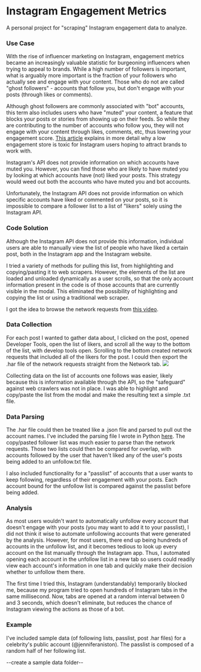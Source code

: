 # Instagram Engagement Metrics

A personal project for "scraping" Instagram engagement data to analyze.

### Use Case

With the rise of influencer marketing on Instagram, engagement metrics became an increasingly valuable statistic for burgeoning influencers when trying to appeal to brands. While a high number of followers is important, what is arguably more important is the fraction of your followers who actually see and engage with your content. Those who do not are called "ghost followers" - accounts that follow you, but don't engage with your posts (through likes or comments). 

Although ghost followers are commonly associated with "bot" accounts, this term also includes users who have "muted" your content, a feature that blocks your posts or stories from showing up on their feeds. So while they are contributing to the number of accounts who follow you, they will not engage with your content through likes, comments, etc, thus lowering your engagement score. [This article](https://blog.kicksta.co/ghost-followers-on-instagram/) explains in more detail why a low engagement store is toxic for Instagram users hoping to attract brands to work with. 

Instagram's API does not provide information on which accounts have muted you. However, you can find those who are likely to have muted you by looking at which accounts have (not) liked your posts. This strategy would weed out both the accounts who have muted you and bot accounts. 

Unfortunately, the Instagram API does not provide information on which specific accounts have liked or commented on your posts, so it is impossible to compare a follower list to a list of "likers" solely using the Instagram API. 

### Code Solution

Although the Instagram API does not provide this information, individual users are able to manually view the list of people who have liked a certain post, both in the Instagram app and the Instagram website. 

I tried a variety of methods for pulling this list, from highlighting and copying/pasting it to web scrapers. However, the elements of the list are loaded and unloaded dynamically as a user scrolls, so that the only account information present in the code is of those accounts that are currently visible in the modal. This eliminated the possibility of highlighting and copying the list or using a traditional web scraper. 

I got the idea to browse the network requests from [this video](https://www.youtube.com/watch?v=oLc_-IeZGiE). 

### Data Collection

For each post I wanted to gather data about, I clicked on the post, opened Developer Tools, open the list of likers, and scroll all the way to the bottom of the list, with develop tools open. Scrolling to the bottom created network requests that included all of the likers for the post. I could then export the .har file of the network requests straight from the Network tab. 
![](network-tab.png)

Collecting data on the list of accounts one follows was easier, likely because this is information available through the API, so the "safeguard" against web crawlers was not in place. I was able to highlight and copy/paste the list from the modal and make the resulting text a simple .txt file. 

### Data Parsing

The .har file could then be treated like a .json file and parsed to pull out the account names. I've included the parsing file I wrote in Python [here](https://github.com/anjulismith13/instagram-unfollow/blob/master/har-parser.py). 
The copy/pasted follower list was much easier to parse than the network requests. Those two lists could then be compared for overlap, with accounts followed by the user that haven't liked any of the user's posts being added to an unfollow.txt file.

I also included functionality for a "passlist" of accounts that a user wants to keep following, regardless of their engagement with your posts. Each account bound for the unfollow list is compared against the passlist before being added. 


### Analysis

As most users wouldn't want to automatically unfollow every account that doesn't engage with your posts (you may want to add it to your passlist), I did not think it wise to automate unfollowing accounts that were generated by the analysis. However, for most users, there end up being hundreds of accounts in the unfollow list, and it becomes tedious to look up every account on the list manually through the Instagram app. Thus, I automated opening each account in the unfollow list in a new tab so users could readily view each account's information in one tab and quickly make their decision whether to unfollow them there. 

The first time I tried this, Instagram (understandably) temporarily blocked me, because my program tried to open hundreds of Instagram tabs in the same millisecond. Now, tabs are opened at a random interval between 0 and 3 seconds, which doesn't eliminate, but reduces the chance of Instagram viewing the actions as those of a bot. 


### Example

I've included sample data (of following lists, passlist, post .har files) for a celebrity's public account (@jenniferaniston). The passlist is composed of a random half of her following list. 

--create a sample data folder--
